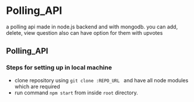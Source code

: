 # Polling_API
a polling api made in node.js backend and with mongodb. you can add, delete, view question also can have option for them with upvotes

<html>
  <body>
    <h2>Polling_API</h2>
    <h3>Steps for setting up in local machine</h3>
     <ul>  
       <li>clone repository using <code>git clone :REPO_URL </code> and have all node modules which are required</li>
        <li>run command <code>npm start</code> from inside <code>root</code> directory.</li>
     </ul>
  </body>
</html>
